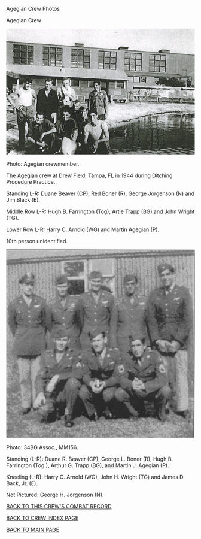 
Agegian Crew Photos






 




Agegian Crew  
  

![](Agegian2.jpg)  

Photo: Agegian crewmember.  

The Agegian crew at Drew Field, Tampa, FL in 1944 during Ditching Procedure Practice.  

Standing L-R: Duane Beaver (CP), Red Boner (R), George Jorgenson (N) and Jim Black (E).  

Middle Row L-R: Hugh B. Farrington (Tog), Artie Trapp (BG) and John Wright (TG).  

Lower Row L-R: Harry C. Arnold (WG) and Martin Agegian (P).  

10th person unidentified.  
  

![](Agegian.jpg)  

Photo: 34BG Assoc., MM156.  

Standing (L-R): Duane R. Beaver (CP), George L. Boner (R), Hugh B. Farrington (Tog.), Arthur G. Trapp (BG), and Martin J. Agegian (P).  

Kneeling (L-R): Harry C. Arnold (WG), John H. Wright (TG) and James D. Back, Jr. (E).  

Not Pictured: George H. Jorgenson (N).  

  
  

[BACK TO THIS CREW'S COMBAT RECORD](../crews/Agegian.md)  

[BACK TO CREW INDEX PAGE](../000crews.md)  

[BACK TO MAIN PAGE](../index.md)


